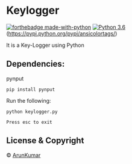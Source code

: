 # Keylogger

[![forthebadge made-with-python](http://ForTheBadge.com/images/badges/made-with-python.svg)](https://www.python.org/)                  [![Python 3.6](https://img.shields.io/badge/python-3.6-blue.svg)](https://www.python.org/downloads/release/python-360/)         (https://pypi.python.org/pypi/ansicolortags/)





It is a Key-Logger using Python

## Dependencies:

pynput
```
pip install pynput
```


Run the following:

    python keylogger.py
    
    Press esc to exit
    
    
## License & Copyright
© [ArunKumar](https://github.com/arun-0000)

